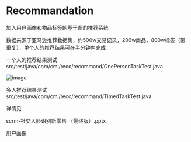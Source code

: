 # Recommandation

加入用户画像和物品标签的基于图的推荐系统

数据来源于亚马逊推荐数据集，约500w交易记录，200w商品，800w标签（带重复），单个人的推荐结果可在半分钟内完成



一个人的推荐结果测试 src/test/java/com/cml/reco/recommand/OnePersonTaskTest.java

![image](https://github.com/summerThunder/Recommandation/pics/用户画像.png)

多人推荐结果测试 src/test/java/com/cml/reco/recommand/TimedTaskTest.java



详情见

scrm-社交人脸识别新零售 （最终版）.pptx



用户画像





